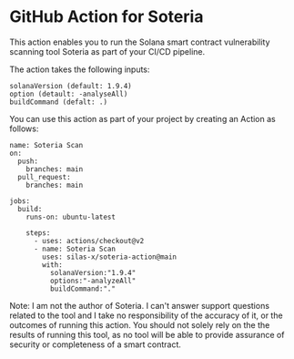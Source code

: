 # GitHub Action for Soteria
This action enables you to run the Solana smart contract vulnerability scanning tool Soteria as part of your CI/CD pipeline.

The action takes the following inputs:
```
solanaVersion (default: 1.9.4)
option (detault: -analyseAll)
buildCommand (defalt: .)
```

You can use this action as part of your project by creating an Action as follows:
```
name: Soteria Scan
on:
  push:
    branches: main
  pull_request:
    branches: main

jobs:
  build:
    runs-on: ubuntu-latest

    steps:
      - uses: actions/checkout@v2
      - name: Soteria Scan
        uses: silas-x/soteria-action@main
        with:
          solanaVersion:"1.9.4"
          options:"-analyzeAll"
          buildCommand:"."
 ```
 
 Note: I am not the author of Soteria. I can't answer support questions related to the tool and I take no responsibility of the accuracy of it, 
 or the outcomes of running this action. You should not solely rely on the the results of running this tool, as no tool will be able to
 provide assurance of security or completeness of a smart contract.
